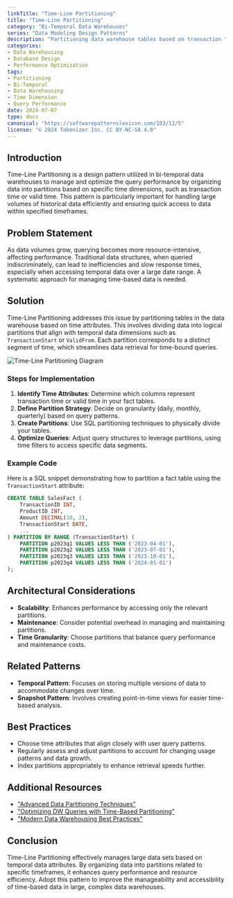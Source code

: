 ```yaml
---
linkTitle: "Time-Line Partitioning"
title: "Time-Line Partitioning"
category: "Bi-Temporal Data Warehouses"
series: "Data Modeling Design Patterns"
description: "Partitioning data warehouse tables based on transaction time or valid time to optimize query performance."
categories:
- Data Warehousing
- Database Design
- Performance Optimization
tags:
- Partitioning
- Bi-Temporal
- Data Warehousing
- Time Dimension
- Query Performance
date: 2024-07-07
type: docs
canonical: "https://softwarepatternslexicon.com/103/12/5"
license: "© 2024 Tokenizer Inc. CC BY-NC-SA 4.0"
---
```



## Introduction

Time-Line Partitioning is a design pattern utilized in bi-temporal data warehouses to manage and optimize the query performance by organizing data into partitions based on specific time dimensions, such as transaction time or valid time. This pattern is particularly important for handling large volumes of historical data efficiently and ensuring quick access to data within specified timeframes.

## Problem Statement

As data volumes grow, querying becomes more resource-intensive, affecting performance. Traditional data structures, when queried indiscriminately, can lead to inefficiencies and slow response times, especially when accessing temporal data over a large date range. A systematic approach for managing time-based data is needed.

## Solution

Time-Line Partitioning addresses this issue by partitioning tables in the data warehouse based on time attributes. This involves dividing data into logical partitions that align with temporal data dimensions such as `TransactionStart` or `ValidFrom`. Each partition corresponds to a distinct segment of time, which streamlines data retrieval for time-bound queries.

![Time-Line Partitioning Diagram](https://example.com/path/to/timeline-partitioning.png)

### Steps for Implementation

1. **Identify Time Attributes**: Determine which columns represent transaction time or valid time in your fact tables.
2. **Define Partition Strategy**: Decide on granularity (daily, monthly, quarterly) based on query patterns.
3. **Create Partitions**: Use SQL partitioning techniques to physically divide your tables.
4. **Optimize Queries**: Adjust query structures to leverage partitions, using time filters to access specific data segments.

### Example Code

Here is a SQL snippet demonstrating how to partition a fact table using the `TransactionStart` attribute:

```sql
CREATE TABLE SalesFact (
    TransactionID INT,
    ProductID INT,
    Amount DECIMAL(10, 2),
    TransactionStart DATE,
    ...
) PARTITION BY RANGE (TransactionStart) (
    PARTITION p2023q1 VALUES LESS THAN ('2023-04-01'),
    PARTITION p2023q2 VALUES LESS THAN ('2023-07-01'),
    PARTITION p2023q3 VALUES LESS THAN ('2023-10-01'),
    PARTITION p2023q4 VALUES LESS THAN ('2024-01-01')
);
```

## Architectural Considerations

- **Scalability**: Enhances performance by accessing only the relevant partitions.
- **Maintenance**: Consider potential overhead in managing and maintaining partitions.
- **Time Granularity**: Choose partitions that balance query performance and maintenance costs.

## Related Patterns

- **Temporal Pattern**: Focuses on storing multiple versions of data to accommodate changes over time.
- **Snapshot Pattern**: Involves creating point-in-time views for easier time-based analysis.

## Best Practices

- Choose time attributes that align closely with user query patterns.
- Regularly assess and adjust partitions to account for changing usage patterns and data growth.
- Index partitions appropriately to enhance retrieval speeds further.

## Additional Resources

- ["Advanced Data Partitioning Techniques"](https://example.com/advanced-data-partitioning)
- ["Optimizing DW Queries with Time-Based Partitioning"](https://example.com/optimizing-dw-queries)
- ["Modern Data Warehousing Best Practices"](https://example.com/data-warehousing-best-practices)

## Conclusion

Time-Line Partitioning effectively manages large data sets based on temporal data attributes. By organizing data into partitions related to specific timeframes, it enhances query performance and resource efficiency. Adopt this pattern to improve the manageability and accessibility of time-based data in large, complex data warehouses.
